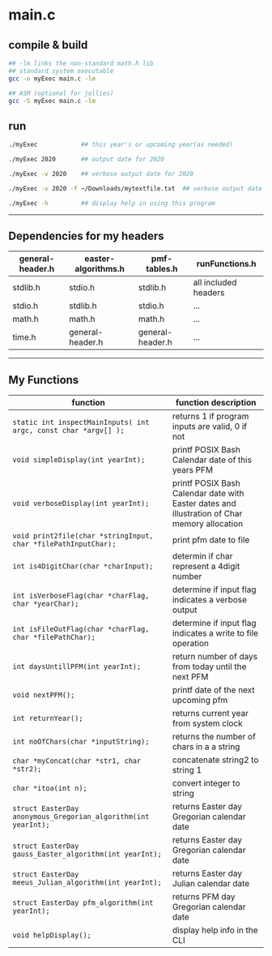 # main.c

## compile & build

```bash
## -lm links the non-standard math.h lib
## standard system executable
gcc -o myExec main.c -lm

## ASM (optional for jollies)
gcc -S myExec main.c -lm
```

## run

```bash
./myExec            ## this year's or upcoming year(as needed)

./myExec 2020       ## output date for 2020

./myExec -v 2020    ## verbose output date for 2020

./myExec -v 2020 -f ~/Downloads/mytextfile.txt	## verbose output date for 2020 && pmf date to file

./myExec -h         ## display help in using this program

```

---

## Dependencies for my headers

general-header.h | easter-algorithms.h | pmf-tables.h | runFunctions.h
--- | --- | --- | ---
stdlib.h | stdio.h | stdlib.h | all included headers
stdio.h | stdlib.h | stdio.h | ...
math.h | math.h | math.h | ...
time.h | general-header.h | general-header.h | ...

---

## My Functions

function | function description
--- | ---
```static int inspectMainInputs( int argc, const char *argv[] );``` | returns 1 if program inputs are valid, 0 if not
```void simpleDisplay(int yearInt);``` | printf POSIX Bash Calendar date of this years PFM
```void verboseDisplay(int yearInt);``` |  printf POSIX Bash Calendar date with Easter dates and illustration of Char memory allocation
```void print2file(char *stringInput, char *filePathInputChar);``` | print pfm date to file
```int is4DigitChar(char *charInput);``` | determin if char represent a 4digit number
```int isVerboseFlag(char *charFlag, char *yearChar);``` | determine if input flag indicates a verbose output
```int isFileOutFlag(char *charFlag, char *filePathChar);``` | determine if input flag indicates a write to file operation
```int daysUntillPFM(int yearInt);``` | return number of days from today until the next PFM
```void nextPFM();``` | printf date of the next upcoming pfm
```int returnYear();``` | returns current year from system clock
```int noOfChars(char *inputString);``` | returns the number of chars in a a string
```char *myConcat(char *str1, char *str2);``` | concatenate string2 to string 1
```char *itoa(int n);``` | convert integer to string
```struct EasterDay anonymous_Gregorian_algorithm(int yearInt);``` | returns Easter day Gregorian calendar date
```struct EasterDay gauss_Easter_algorithm(int yearInt);``` | returns Easter day Gregorian calendar date
```struct EasterDay meeus_Julian_algorithm(int yearInt);``` | returns Easter day Julian calendar date
```struct EasterDay pfm_algorithm(int yearInt);``` | returns PFM day Gregorian calendar date
```void helpDisplay();``` | display help info in the CLI
